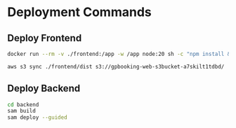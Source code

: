 # Deployment Commands

## Deploy Frontend
```bash
docker run --rm -v ./frontend:/app -w /app node:20 sh -c "npm install && npm run build"

aws s3 sync ./frontend/dist s3://gpbooking-web-s3bucket-a7skilt1tdbd/
```

## Deploy Backend
```bash
cd backend
sam build
sam deploy --guided
```

